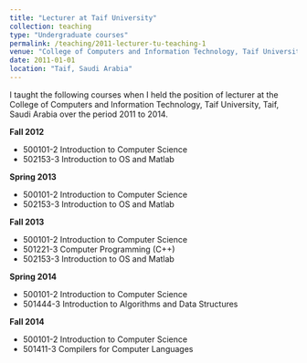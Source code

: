 ```yaml
---
title: "Lecturer at Taif University"
collection: teaching
type: "Undergraduate courses"
permalink: /teaching/2011-lecturer-tu-teaching-1
venue: "College of Computers and Information Technology, Taif University"
date: 2011-01-01
location: "Taif, Saudi Arabia"
---
```


I taught the following courses when I held the position of lecturer at the College of Computers and Information Technology, Taif University, Taif, Saudi Arabia over the period 2011 to 2014.  

**Fall 2012**
  - 500101-2 Introduction to Computer Science
  - 502153-3 Introduction to OS and Matlab

**Spring 2013**
  - 500101-2 Introduction to Computer Science
  - 502153-3 Introduction to OS and Matlab

**Fall 2013**
  - 500101-2 Introduction to Computer Science
  - 501221-3 Computer Programming (C++)
  - 502153-3 Introduction to OS and Matlab

**Spring 2014**
  - 500101-2 Introduction to Computer Science
  - 501444-3 Introduction to Algorithms and Data
Structures

**Fall 2014**
  - 500101-2 Introduction to Computer Science
  - 501411-3 Compilers for Computer Languages

